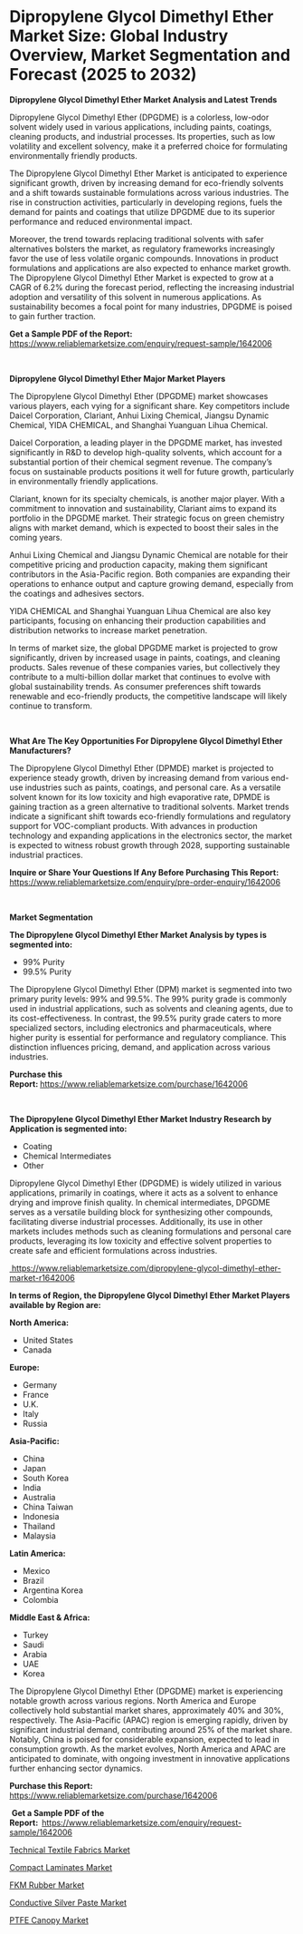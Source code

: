 <p><h1>Dipropylene Glycol Dimethyl Ether Market Size: Global Industry Overview, Market Segmentation and Forecast (2025 to 2032)</h1></p><p><strong>Dipropylene Glycol Dimethyl Ether Market Analysis and Latest Trends</strong></p>
<p><p>Dipropylene Glycol Dimethyl Ether (DPGDME) is a colorless, low-odor solvent widely used in various applications, including paints, coatings, cleaning products, and industrial processes. Its properties, such as low volatility and excellent solvency, make it a preferred choice for formulating environmentally friendly products.</p><p>The Dipropylene Glycol Dimethyl Ether Market is anticipated to experience significant growth, driven by increasing demand for eco-friendly solvents and a shift towards sustainable formulations across various industries. The rise in construction activities, particularly in developing regions, fuels the demand for paints and coatings that utilize DPGDME due to its superior performance and reduced environmental impact.</p><p>Moreover, the trend towards replacing traditional solvents with safer alternatives bolsters the market, as regulatory frameworks increasingly favor the use of less volatile organic compounds. Innovations in product formulations and applications are also expected to enhance market growth. The Dipropylene Glycol Dimethyl Ether Market is expected to grow at a CAGR of 6.2% during the forecast period, reflecting the increasing industrial adoption and versatility of this solvent in numerous applications. As sustainability becomes a focal point for many industries, DPGDME is poised to gain further traction.</p></p>
<p><strong>Get a Sample PDF of the Report:&nbsp;</strong> <a href="https://www.reliablemarketsize.com/enquiry/request-sample/1642006?utm_campaign=1884&utm_medium=2&utm_source=Github&utm_content=ia&utm_term=30012025&utm_id=dipropylene-glycol-dimethyl-ether">https://www.reliablemarketsize.com/enquiry/request-sample/1642006</a></p>
<p>&nbsp;</p>
<p><strong>Dipropylene Glycol Dimethyl Ether Major Market Players</strong></p>
<p><p>The Dipropylene Glycol Dimethyl Ether (DPGDME) market showcases various players, each vying for a significant share. Key competitors include Daicel Corporation, Clariant, Anhui Lixing Chemical, Jiangsu Dynamic Chemical, YIDA CHEMICAL, and Shanghai Yuanguan Lihua Chemical.</p><p>Daicel Corporation, a leading player in the DPGDME market, has invested significantly in R&D to develop high-quality solvents, which account for a substantial portion of their chemical segment revenue. The company’s focus on sustainable products positions it well for future growth, particularly in environmentally friendly applications.</p><p>Clariant, known for its specialty chemicals, is another major player. With a commitment to innovation and sustainability, Clariant aims to expand its portfolio in the DPGDME market. Their strategic focus on green chemistry aligns with market demand, which is expected to boost their sales in the coming years.</p><p>Anhui Lixing Chemical and Jiangsu Dynamic Chemical are notable for their competitive pricing and production capacity, making them significant contributors in the Asia-Pacific region. Both companies are expanding their operations to enhance output and capture growing demand, especially from the coatings and adhesives sectors.</p><p>YIDA CHEMICAL and Shanghai Yuanguan Lihua Chemical are also key participants, focusing on enhancing their production capabilities and distribution networks to increase market penetration.</p><p>In terms of market size, the global DPGDME market is projected to grow significantly, driven by increased usage in paints, coatings, and cleaning products. Sales revenue of these companies varies, but collectively they contribute to a multi-billion dollar market that continues to evolve with global sustainability trends. As consumer preferences shift towards renewable and eco-friendly products, the competitive landscape will likely continue to transform.</p></p>
<p>&nbsp;</p>
<p><strong>What Are The Key Opportunities For Dipropylene Glycol Dimethyl Ether Manufacturers?</strong></p>
<p><p>The Dipropylene Glycol Dimethyl Ether (DPMDE) market is projected to experience steady growth, driven by increasing demand from various end-use industries such as paints, coatings, and personal care. As a versatile solvent known for its low toxicity and high evaporative rate, DPMDE is gaining traction as a green alternative to traditional solvents. Market trends indicate a significant shift towards eco-friendly formulations and regulatory support for VOC-compliant products. With advances in production technology and expanding applications in the electronics sector, the market is expected to witness robust growth through 2028, supporting sustainable industrial practices.</p></p>
<p><strong>Inquire or Share Your Questions If Any Before Purchasing This Report:</strong> <a href="https://www.reliablemarketsize.com/enquiry/pre-order-enquiry/1642006?utm_campaign=1884&utm_medium=2&utm_source=Github&utm_content=ia&utm_term=30012025&utm_id=dipropylene-glycol-dimethyl-ether">https://www.reliablemarketsize.com/enquiry/pre-order-enquiry/1642006</a></p>
<p>&nbsp;</p>
<p><strong>Market Segmentation</strong></p>
<p><strong>The Dipropylene Glycol Dimethyl Ether Market Analysis by types is segmented into:</strong></p>
<p><ul><li>99% Purity</li><li>99.5% Purity</li></ul></p>
<p><p>The Dipropylene Glycol Dimethyl Ether (DPM) market is segmented into two primary purity levels: 99% and 99.5%. The 99% purity grade is commonly used in industrial applications, such as solvents and cleaning agents, due to its cost-effectiveness. In contrast, the 99.5% purity grade caters to more specialized sectors, including electronics and pharmaceuticals, where higher purity is essential for performance and regulatory compliance. This distinction influences pricing, demand, and application across various industries.</p></p>
<p><strong>Purchase this Report:&nbsp;</strong><a href="https://www.reliablemarketsize.com/purchase/1642006?utm_campaign=1884&utm_medium=2&utm_source=Github&utm_content=ia&utm_term=30012025&utm_id=dipropylene-glycol-dimethyl-ether">https://www.reliablemarketsize.com/purchase/1642006</a></p>
<p>&nbsp;</p>
<p><strong>The Dipropylene Glycol Dimethyl Ether Market Industry Research by Application is segmented into:</strong></p>
<p><ul><li>Coating</li><li>Chemical Intermediates</li><li>Other</li></ul></p>
<p><p>Dipropylene Glycol Dimethyl Ether (DPGDME) is widely utilized in various applications, primarily in coatings, where it acts as a solvent to enhance drying and improve finish quality. In chemical intermediates, DPGDME serves as a versatile building block for synthesizing other compounds, facilitating diverse industrial processes. Additionally, its use in other markets includes methods such as cleaning formulations and personal care products, leveraging its low toxicity and effective solvent properties to create safe and efficient formulations across industries.</p></p>
<p><a href="https://www.reliablemarketsize.com/dipropylene-glycol-dimethyl-ether-market-r1642006?utm_campaign=1884&utm_medium=2&utm_source=Github&utm_content=ia&utm_term=30012025&utm_id=dipropylene-glycol-dimethyl-ether">&nbsp;https://www.reliablemarketsize.com/dipropylene-glycol-dimethyl-ether-market-r1642006</a></p>
<p><strong>In terms of Region, the Dipropylene Glycol Dimethyl Ether Market Players available by Region are:</strong></p>
<p>
    <p> <strong> North America: </strong>
        <ul>
            <li>United States</li>
            <li>Canada</li>
        </ul>
        </p> 
    <p> <strong> Europe: </strong>
        <ul>
            <li>Germany</li>
            <li>France</li>
            <li>U.K.</li>
            <li>Italy</li>
            <li>Russia</li>
        </ul>
        </p> 
    <p> <strong> Asia-Pacific: </strong>
        <ul>
            <li>China</li>
            <li>Japan</li>
            <li>South Korea</li>
            <li>India</li>
            <li>Australia</li>
            <li>China Taiwan</li>
            <li>Indonesia</li>
            <li>Thailand</li>
            <li>Malaysia</li>
        </ul>
        </p> 
    <p> <strong> Latin America: </strong>
        <ul>
            <li>Mexico</li>
            <li>Brazil</li>
            <li>Argentina Korea</li>
            <li>Colombia</li>
        </ul>
        </p> 
    <p> <strong> Middle East & Africa: </strong>
        <ul>
            <li>Turkey</li>
            <li>Saudi</li>
            <li>Arabia</li>
            <li>UAE</li>
            <li>Korea</li>
        </ul>
    </p>
    </p>
<p><p>The Dipropylene Glycol Dimethyl Ether (DPGDME) market is experiencing notable growth across various regions. North America and Europe collectively hold substantial market shares, approximately 40% and 30%, respectively. The Asia-Pacific (APAC) region is emerging rapidly, driven by significant industrial demand, contributing around 25% of the market share. Notably, China is poised for considerable expansion, expected to lead in consumption growth. As the market evolves, North America and APAC are anticipated to dominate, with ongoing investment in innovative applications further enhancing sector dynamics.</p></p>
<p><strong>Purchase this Report: </strong><a href="https://www.reliablemarketsize.com/purchase/1642006?utm_campaign=1884&utm_medium=2&utm_source=Github&utm_content=ia&utm_term=30012025&utm_id=dipropylene-glycol-dimethyl-ether">https://www.reliablemarketsize.com/purchase/1642006</a></p>
<p>&nbsp;<strong>Get a Sample PDF of the Report:&nbsp;&nbsp;</strong><a href="https://www.reliablemarketsize.com/enquiry/request-sample/1642006?utm_campaign=1884&utm_medium=2&utm_source=Github&utm_content=ia&utm_term=30012025&utm_id=dipropylene-glycol-dimethyl-ether">https://www.reliablemarketsize.com/enquiry/request-sample/1642006</a></p>
<p><strong></strong></p>
<p><p><a href="https://github.com/arnoldannice0/Market-Research-Report-List-1/blob/main/technical-textile-fabrics-market.md?utm_campaign=1884&utm_medium=2&utm_source=Github&utm_content=ia&utm_term=30012025&utm_id=dipropylene-glycol-dimethyl-ether">Technical Textile Fabrics Market</a></p><p><a href="https://github.com/sungbruington660/Market-Research-Report-List-1/blob/main/compact-laminates-market.md?utm_campaign=1884&utm_medium=2&utm_source=Github&utm_content=ia&utm_term=30012025&utm_id=dipropylene-glycol-dimethyl-ether">Compact Laminates Market</a></p><p><a href="https://github.com/bensemilia864/Market-Research-Report-List-1/blob/main/fkm-rubber-market.md?utm_campaign=1884&utm_medium=2&utm_source=Github&utm_content=ia&utm_term=30012025&utm_id=dipropylene-glycol-dimethyl-ether">FKM Rubber Market</a></p><p><a href="https://github.com/justalichtenberger/Market-Research-Report-List-1/blob/main/conductive-silver-paste-market.md?utm_campaign=1884&utm_medium=2&utm_source=Github&utm_content=ia&utm_term=30012025&utm_id=dipropylene-glycol-dimethyl-ether">Conductive Silver Paste Market</a></p><p><a href="https://github.com/pimanoruman/Market-Research-Report-List-1/blob/main/ptfe-canopy-market.md?utm_campaign=1884&utm_medium=2&utm_source=Github&utm_content=ia&utm_term=30012025&utm_id=dipropylene-glycol-dimethyl-ether">PTFE Canopy Market</a></p></p>